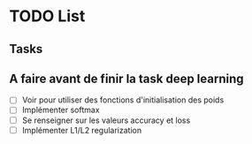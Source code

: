 # TODO List

## Tasks


## A faire avant de finir la task deep learning
- [ ] Voir pour utiliser des fonctions d'initialisation des poids
- [ ] Implémenter softmax
- [ ] Se renseigner sur les valeurs accuracy et loss
- [ ] Implémenter L1/L2 regularization